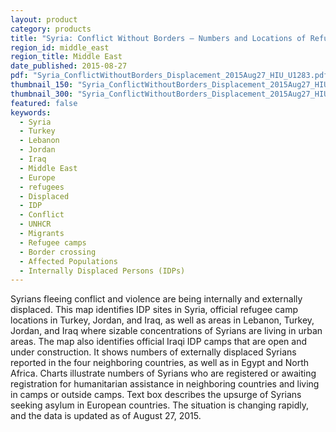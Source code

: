 ```yaml
---
layout: product
category: products
title: "Syria: Conflict Without Borders – Numbers and Locations of Refugees and IDPs"
region_id: middle_east
region_title: Middle East
date_published: 2015-08-27
pdf: "Syria_ConflictWithoutBorders_Displacement_2015Aug27_HIU_U1283.pdf"
thumbnail_150: "Syria_ConflictWithoutBorders_Displacement_2015Aug27_HIU_U1283_150px.JPG"
thumbnail_300: "Syria_ConflictWithoutBorders_Displacement_2015Aug27_HIU_U1283_300px.JPG"
featured: false
keywords:
  - Syria
  - Turkey
  - Lebanon
  - Jordan
  - Iraq
  - Middle East
  - Europe
  - refugees
  - Displaced
  - IDP
  - Conflict
  - UNHCR
  - Migrants
  - Refugee camps
  - Border crossing
  - Affected Populations
  - Internally Displaced Persons (IDPs)
---
```

Syrians fleeing conflict and violence are being internally and externally displaced. This map identifies IDP sites in Syria, official refugee camp locations in Turkey, Jordan, and Iraq, as well as areas in Lebanon, Turkey, Jordan, and Iraq where sizable concentrations of Syrians are living in urban areas. The map also identifies official Iraqi IDP camps that are open and under construction. It shows numbers of externally displaced Syrians reported in the four neighboring countries, as well as in Egypt and North Africa. Charts illustrate numbers of Syrians who are registered or awaiting registration for humanitarian assistance in neighboring countries and living in camps or outside camps. Text box describes the upsurge of Syrians seeking asylum in European countries. The situation is changing rapidly, and the data is updated as of August 27, 2015.
